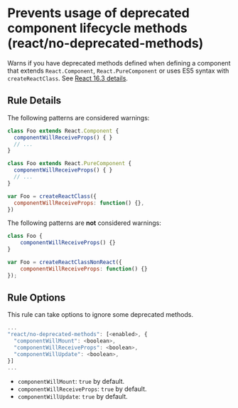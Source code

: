 # Prevents usage of deprecated component lifecycle methods (react/no-deprecated-methods)

Warns if you have deprecated methods defined when defining a component that extends `React.Component`, `React.PureComponent` or uses ES5 syntax with `createReactClass`. See [React 16.3 details](https://reactjs.org/blog/2018/03/27/update-on-async-rendering.html#gradual-migration-path).

## Rule Details

The following patterns are considered warnings:

```jsx
class Foo extends React.Component {
  componentWillReceiveProps() { }
  // ...
}

class Foo extends React.PureComponent {
  componentWillReceiveProps() { }
  // ...
}

var Foo = createReactClass({
  componentWillReceiveProps: function() {},
})
```

The following patterns are **not** considered warnings:

```jsx
class Foo {
    componentWillReceiveProps() {}
}

var Foo = createReactClassNonReact({
    componentWillReceiveProps: function() {}
});
```

## Rule Options

This rule can take options to ignore some deprecated methods.

```js
...
"react/no-deprecated-methods": [<enabled>, {
  "componentWillMount": <boolean>,
  "componentWillReceiveProps": <boolean>,
  "componentWillUpdate": <boolean>,
}]
...
```

* `componentWillMount`: `true` by default.
* `componentWillReceiveProps`: `true` by default.
* `componentWillUpdate`: `true` by default.
